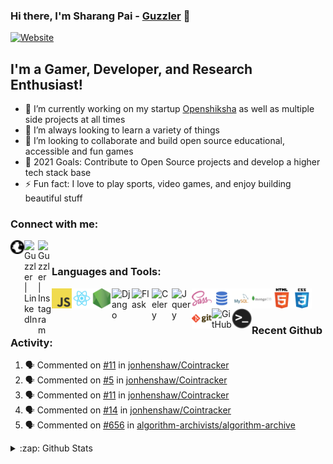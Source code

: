 ### Hi there, I'm Sharang Pai - [Guzzler][website] 👋

[![Website](https://img.shields.io/website?label=sharangpai.me&style=for-the-badge&url=https%3A%2F%2Fsharangpai.me)](https://sharangpai.me)


## I'm a Gamer, Developer, and Research Enthusiast!

- 🔭 I’m currently working on my startup [Openshiksha][openshikshasite] as well as multiple side projects at all times
- 🌱 I’m always looking to learn a variety of things
- 👯 I’m looking to collaborate and build open source educational, accessible and fun games 
- 🥅 2021 Goals: Contribute to Open Source projects and develop a higher tech stack base
- ⚡ Fun fact: I love to play sports, video games, and enjoy building beautiful stuff


### Connect with me:

[<img align="left" alt="sharangpai.me" width="22px" src="https://raw.githubusercontent.com/iconic/open-iconic/master/svg/globe.svg" />][website]
[<img align="left" alt="Guzzler | LinkedIn" width="22px" src="https://cdn.jsdelivr.net/npm/simple-icons@v3/icons/linkedin.svg" />][linkedin]
[<img align="left" alt="Guzzler | Instagram" width="22px" src="https://cdn.jsdelivr.net/npm/simple-icons@v3/icons/instagram.svg" />][instagram]

<br />

### Languages and Tools:

<div>

<img align="left" display='inline-block' alt="JavaScript" width="32px" src="https://raw.githubusercontent.com/github/explore/80688e429a7d4ef2fca1e82350fe8e3517d3494d/topics/javascript/javascript.png" />
  <img align="left" alt="React" width="32px" src="https://raw.githubusercontent.com/github/explore/80688e429a7d4ef2fca1e82350fe8e3517d3494d/topics/react/react.png" />
  <img align="left" alt="Node.js" width="32px" src="https://raw.githubusercontent.com/github/explore/80688e429a7d4ef2fca1e82350fe8e3517d3494d/topics/nodejs/nodejs.png" />
  <img align="left" alt="Django" width="32px" src="https://svgsilh.com/svg_v2/339744.svg" />
  <img align="left" alt="Flask" width="32px" src="https://miro.medium.com/max/438/1*0G5zu7CnXdMT9pGbYUTQLQ.png" />
  <img align="left" alt="Celery" width="32px" src="https://img.stackshare.io/service/1075/celery.png" />
  <img align="left" alt="Jquery" width="32px" src="https://upload.wikimedia.org/wikipedia/commons/f/fd/JQuery-Logo.svg" />

  <img align="left" alt="Sass" width="32px" src="https://raw.githubusercontent.com/github/explore/80688e429a7d4ef2fca1e82350fe8e3517d3494d/topics/sass/sass.png" />
  <img align="left" alt="SQL" width="32px" src="https://raw.githubusercontent.com/github/explore/80688e429a7d4ef2fca1e82350fe8e3517d3494d/topics/sql/sql.png" />
  <img align="left" alt="MySQL" width="32px" src="https://raw.githubusercontent.com/github/explore/80688e429a7d4ef2fca1e82350fe8e3517d3494d/topics/mysql/mysql.png" />
  <img align="left" alt="MongoDB" width="32px" src="https://raw.githubusercontent.com/github/explore/80688e429a7d4ef2fca1e82350fe8e3517d3494d/topics/mongodb/mongodb.png" />
  <img align="left" alt="HTML5" width="32px" src="https://raw.githubusercontent.com/github/explore/80688e429a7d4ef2fca1e82350fe8e3517d3494d/topics/html/html.png" />
  <img align="left" alt="CSS3" width="32px" src="https://raw.githubusercontent.com/github/explore/80688e429a7d4ef2fca1e82350fe8e3517d3494d/topics/css/css.png" />
  <img align="left" alt="Git" width="32px" src="https://raw.githubusercontent.com/github/explore/80688e429a7d4ef2fca1e82350fe8e3517d3494d/topics/git/git.png" />
  <img align="left" alt="GitHub" width="32px" src="https://storage.needpix.com/rsynced_images/logo-2582757_1280.png" />
  <img align="left" alt="Terminal" width="32px" src="https://raw.githubusercontent.com/github/explore/80688e429a7d4ef2fca1e82350fe8e3517d3494d/topics/terminal/terminal.png" />

<br />

<br />

</div>

### Recent Github Activity:
<!--START_SECTION:activity-->
1. 🗣 Commented on [#11](https://github.com//jonhenshaw/Cointracker/issues/11) in [jonhenshaw/Cointracker](https://github.com//jonhenshaw/Cointracker)
2. 🗣 Commented on [#5](https://github.com//jonhenshaw/Cointracker/issues/5) in [jonhenshaw/Cointracker](https://github.com//jonhenshaw/Cointracker)
3. 🗣 Commented on [#11](https://github.com//jonhenshaw/Cointracker/issues/11) in [jonhenshaw/Cointracker](https://github.com//jonhenshaw/Cointracker)
4. 🗣 Commented on [#14](https://github.com//jonhenshaw/Cointracker/issues/14) in [jonhenshaw/Cointracker](https://github.com//jonhenshaw/Cointracker)
5. 🗣 Commented on [#656](https://github.com//algorithm-archivists/algorithm-archive/issues/656) in [algorithm-archivists/algorithm-archive](https://github.com//algorithm-archivists/algorithm-archive)
<!--END_SECTION:activity-->

<details>
  <summary>:zap: Github Stats</summary>
  <br />
  <div>
    <img align="center" alt="Guzzler's Github Stats" src="https://github-readme-stats.vercel.app/api?username=Guzzler&show_icons=true&theme=gotham&count_private=true"/>
  </div>
  <br />
  <div>
    <img align="center" alt="Guzzler's Github Stats" src="https://github-readme-stats.vercel.app/api/top-langs/?username=Guzzler" style="display:block;margin:auto;" />
  </div>

</details>


[website]: https://sharangpai.me
[instagram]: https://instagram.com/sharang_pai
[linkedin]: https://www.linkedin.com/in/sharang-pai/
[openshikshasite]: https://openshiksha.org
